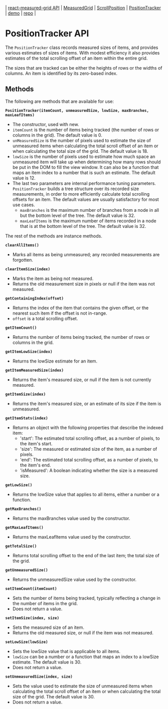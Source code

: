 | [react-measured-grid API](./api.md) | [MeasuredGrid](./MeasuredGrid.md) | [ScrollPosition](./ScrollPosition.md) | [PositionTracker](./PositionTracker.md) | [demo](./demo1/build) | [repo](https://github.com/DavidCary/react-measured-grid) |

# PositionTracker API

The `PositionTracker` class records measured sizes of items,
and provides various estimates of sizes of items.
With modest efficiency it also provides estimates of the total scrolling offset
of an item within the entire grid.

The sizes that are tracked can be either the heights of rows or the widths of columns.
An item is identified by its zero-based index.


## Methods

The following are methods that are available for use:

**`PositionTracker(itemCount, unmeasuredSize, lowSize, maxBranches, maxLeafItems)`**

  - The constructor, used with new.
  - `itemCount` is the number of items being tracked
      (the number of rows or columns in the grid).
      The default value is 0.
  - `unMeasuredSize` is the number of pixels used
      to estimate the size of unmeasured items
      when calculating the total scroll offset of an item
      or when calculating the total size of the grid.
      The default value is 18.
  - `lowSize` is the number of pixels used to estimate
      how much space an unmeasured item will take up when
      determining how many rows should be put in the DOM
      to fill the view window.
      It can also be a function that maps an item index
      to a number that is such an estimate.
      The default value is 12.
  - The last two parameters are internal performance tuning parameters.
    `PositionTracker` builds a tree structure over its recorded size measurements,
    in order to more efficiently calculate total scrolling offsets for an item.
    The default values are usually satisfactory for most use cases.
    - `maxBranches` is the maximum number of branches from a node in all but the
         bottom level of the tree.
         The default value is 32.
    - `maxLeafItems` is the maximum number of items recorded in a node
         that is at the bottom level of the tree.
         The default value is 32.
         
The rest of the methods are instance methods.

**`clearAllItems()`**         

  - Marks all items as being unmeasured; any recorded measurements are forgotten.
  
**`clearItemSize(index)`**

  - Marks the item as being not measured.
  - Returns the old measurement size in pixels or null if the item was not measured.
  
**`getContainingIndex(offset)`**
  
  - Returns the index of the item that contains the given offset,
      or the nearest such item if the offset is not in-range.
  - `offset` is a total scrolling offset.

**`getItemCount()`**

  - Returns the number of items being tracked, the number of rows or columns in the grid.
  
**`getItemLowSize(index)`**

  - Returns the lowSize estimate for an item.
  
**`getItemMeasuredSize(index)`**

  - Returns the item's measured size, or null if the item is not currently measured.
  
**`getItemSize(index)`**

  - Returns the item's measured size,
      or an estimate of its size if the item is unmeasured.
  
**`getItemStats(index)`**

  - Returns an object with the following properties that describe the indexed item:
    - 'start': The estimated total scrolling offset, as a number of pixels, to the item's start.
    - 'size': The measured or estimated size of the item, as a number of pixels.
    - 'end': The estimated total scrolling offset, as a number of pixels, to the item's end.
    - 'isMeasured': A boolean indicating whether the size is a measured size.
  
**`getLowSize()`**

  - Returns the lowSize value that applies to all items,
      either a number or a function.
  
**`getMaxBranches()`**

  - Returns the maxBranches value used by the constructor.
  
**`getMaxLeafItems()`**

  - Returns the maxLeafItems value used by the constructor.
  
**`getTotalSize()`**

  - Returns total scrolling offset to the end of the last item;
      the total size of the grid.
      
**`getUnmeasuredSize()`**

  - Returns the unmeasuredSize value used by the constructor.
  

**`setItemCount(itemCount)`**

  - Sets the number of items being tracked,
      typically reflecting a change in the number of items in the grid.
  - Does not return a value.
  
**`setItemSize(index, size)`**

  - Sets the measured size of an item.
  - Returns the old measured size, or null if the item was not measured.
  
**`setLowSize(lowSize)`**

  - Sets the lowSize value that is applicable to all items.
  - `lowSize` can be a number or a function that maps an index to a lowSize estimate.
      The default value is 30.
  - Does not return a value.
  
**`setUnmeasuredSize(index, size)`**

  - Sets the value used to estimate the size of unmeasured items
      when calculating the total scroll offset of an item
      or when calculating the total size of the grid.
      The default value is 30.
  - Does not return a value.

